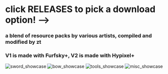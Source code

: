 # click RELEASES to pick a download option! -->
### a blend of resource packs by various artists, compiled and modified by zt
### V1 is made with Furfsky+, V2 is made with Hypixel+

![sword_showcase](https://github.com/zt-uploads/zt-pack/assets/168436824/ebab7e78-c43e-4427-8caa-80e05d9edc6c)
![bow_showcase](https://github.com/zt-uploads/zt-pack/assets/168436824/52b1fb2f-4063-40e4-811c-f013a8cad90c)
![tools_showcase](https://github.com/zt-uploads/zt-pack/assets/168436824/879203b4-384e-487e-9c87-f0f967bcf24c)
![misc_showcase](https://github.com/zt-uploads/zt-pack/assets/168436824/896d8c13-5dd0-4923-a766-18f46d60eb53)
